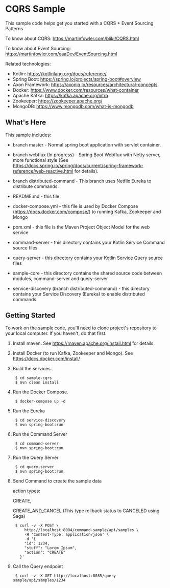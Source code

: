 CQRS Sample
==================================================

This sample code helps get you started with a CQRS + Event Sourcing Patterns

To know about CQRS: https://martinfowler.com/bliki/CQRS.html

To know about Event Sourcing: https://martinfowler.com/eaaDev/EventSourcing.html

Related technologies: 

* Kotlin: https://kotlinlang.org/docs/reference/
* Spring Boot: https://spring.io/projects/spring-boot#overview
* Axon Framework: https://axoniq.io/resources/architectural-concepts
* Docker: https://www.docker.com/resources/what-container
* Apache Kafka: https://kafka.apache.org/intro 
* Zookeeper: https://zookeeper.apache.org/ 
* MongoDB: https://www.mongodb.com/what-is-mongodb

What's Here
-----------

This sample includes:

* branch master - Normal spring boot application with servlet container.
* branch webflux (In progress) - Spring Boot Webflux with Netty server, more functional style (See https://docs.spring.io/spring/docs/current/spring-framework-reference/web-reactive.html for details).
* branch distributed-command - This branch uses Netflix Eureka to distribute commands. 

* README.md - this file
* docker-compose.yml - this file is used by Docker Compose (https://docs.docker.com/compose/) to running Kafka, Zookeeper and Mongo
* pom.xml - this file is the Maven Project Object Model for the web service
* command-server - this directory contains your Kotlin Service Command source files
* query-server - this directory contains your Kotlin Service Query source files
* sample-core - this directory contains the shared source code between modules, command-server and query-server 
* service-discovery (branch distributed-command) - this directory contains your Service Discovery (Eureka) to enable distributed commands


Getting Started
---------------

To work on the sample code, you'll need to clone project's repository to your
local computer. If you haven't, do that first.

1. Install maven.  See https://maven.apache.org/install.html for details.

2. Install Docker (to run Kafka, Zookeeper and Mongo). See https://docs.docker.com/install/

3. Build the services.

        $ cd sample-cqrs
        $ mvn clean install

4. Run the Docker Compose.

        $ docker-compose up -d

5. Run the Eureka
        
        $ cd service-discovery 
        $ mvn spring-boot:run 
        
6. Run the Command Server
        
        $ cd command-server
        $ mvn spring-boot:run 

7. Run the Query Server
        
        $ cd query-server
        $ mvn spring-boot:run 

8. Send Command to create the sample data

   action types: 
    
    CREATE, 
                
    CREATE_AND_CANCEL (This type rollback status to CANCELED using Saga)



        $ curl -v -X POST \
            http://localhost:8084/command-sample/api/samples \
            -H 'Content-Type: application/json' \
            -d '{
            "id": 1234,
            "stuff": "Lorem Ipsum",
            "action": "CREATE"
          }'


9. Call the Query endpoint
        
        $ curl -v -X GET http://localhost:8085/query-sample/api/samples/1234  

